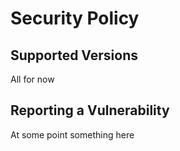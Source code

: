 # Security Policy

## Supported Versions

All for now

## Reporting a Vulnerability

At some point something here